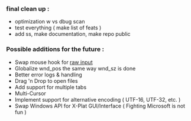 ### final clean up :
- optimization w vs dbug scan
- test everything ( make list of feats )
- add ss, make documentation, make repo public

### Possible additions for the future :
- Swap mouse hook for [raw input](https://learn.microsoft.com/en-us/windows/win32/inputdev/raw-input)
- Globalize wnd_pos the same way wnd_sz is done
- Better error logs & handling
- Drag 'n Drop to open files
- Add support for multiple tabs
- Multi-Cursor
- Implement support for alternative encoding ( UTF-16, UTF-32, etc. )
- Swap Windows API for X-Plat GUI/Interface ( Fighting Microsoft is not fun )